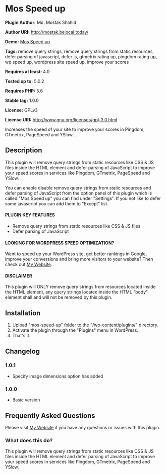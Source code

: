 # Mos Speed up #
**Plugin Author:** Md. Mostak Shahid

**Author URI:** http://mostak.belocal.today/

**Demo:** [Mos Speed up](http://mostak.belocal.today/plugins/mos-speed-up/)

**Tags:** remove query strings, remove query strings from static resources, defer parsing of javascript, defer js, gtmetrix rating up, pingdom rating up, wp speed up, wordpress site speed up, improve your scores

**Requires at least:** 4.0

**Tested up to:** 5.0.2

**Requires PHP:** 5.6

**Stable tag:** 1.0.0

**License:** GPLv3

**License URI:** http://www.gnu.org/licenses/gpl-3.0.html


Increases the speed of your site to improve your scores in Pingdom, GTmetrix, PageSpeed and YSlow. .

## Description ##
This plugin will remove query strings from static resources like CSS & JS files inside the HTML <head> element and defer parsing of JavaScript to improve your speed scores in services like Pingdom, GTmetrix, PageSpeed and YSlow.

You can enable disable remove query strings from static resources and defer parsing of JavaScript from the option panel of this plugin which is called "Mos Speed up" you can find under "Settings". If you not like to defer some javascript you can add them to "Except" list.

#### PLUGIN KEY FEATURES ####

* Remove query strings from static resources like CSS & JS files
* Defer parsing of JavaScript

#### LOOKING FOR WORDPRESS SPEED OPTIMIZATION? ####
Want to speed up your WordPress site, get better rankings in Google, improve your conversions and bring more visitors to your website? Then check out [My Website](http://mostak.belocal.today/).

#### DISCLAIMER ####
This plugin will ONLY remove query strings from resources located inside the HTML <head> element, any query strings located inside the HTML "body" element shall and will not be removed by this plugin.

## Installation ##
1. Upload "mos-speed-up" folder to the "/wp-content/plugins/" directory.
1. Activate the plugin through the "Plugins" menu in WordPress.
1. That's it.


## Changelog ##

### 1.0.1 ###
* Specify image dimensions option has added

### 1.0.0 ###
* Basic version

## Frequently Asked Questions ##
Please visit [My Website](http://mostak.belocal.today/) if you have any questions or issues with this plugin.

### What does this do? ###
This plugin will remove query strings from static resources like CSS & JS files inside the HTML <head> element and defer parsing of JavaScript to improve your speed scores in services like Pingdom, GTmetrix, PageSpeed and YSlow.